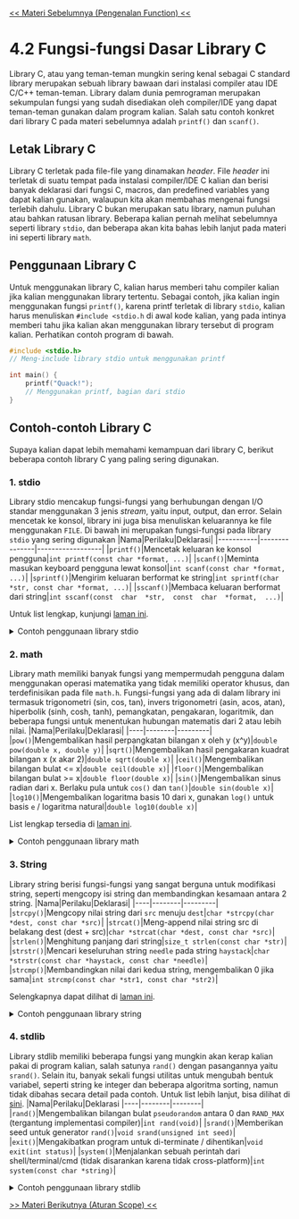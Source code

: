 [<< Materi Sebelumnya (Pengenalan Function) <<](1-PengenalanFunction.md)

# 4.2 Fungsi-fungsi Dasar Library C
Library C, atau yang teman-teman mungkin sering kenal sebagai C standard library merupakan sebuah library bawaan dari instalasi compiler atau IDE C/C++ teman-teman. Library dalam dunia pemrograman merupakan sekumpulan fungsi yang sudah disediakan oleh compiler/IDE yang dapat teman-teman gunakan dalam program kalian. Salah satu contoh konkret dari library C pada materi sebelumnya adalah `printf()` dan `scanf()`.

## Letak Library C
Library C terletak pada file-file yang dinamakan *header*. File *header* ini terletak di suatu tempat pada instalasi compiler/IDE C kalian dan berisi banyak deklarasi dari fungsi C, macros, dan predefined variables yang dapat kalian gunakan, walaupun kita akan membahas mengenai fungsi terlebih dahulu. Library C bukan merupakan satu library, namun puluhan atau bahkan ratusan library. Beberapa kalian pernah melihat sebelumnya seperti library `stdio`, dan beberapa akan kita bahas lebih lanjut pada materi ini seperti library `math`.

## Penggunaan Library C
Untuk menggunakan library C, kalian harus memberi tahu compiler kalian jika kalian menggunakan library tertentu. Sebagai contoh, jika kalian ingin menggunakan fungsi `printf()`, karena printf terletak di library `stdio`, kalian harus menuliskan `#include <stdio.h` di awal kode kalian, yang pada intinya memberi tahu jika kalian akan menggunakan library tersebut di program kalian. Perhatikan contoh program di bawah.
``` c
#include <stdio.h>
// Meng-include library stdio untuk menggunakan printf

int main() {
	printf("Quack!");
	// Menggunakan printf, bagian dari stdio
}
```

## Contoh-contoh Library C
Supaya kalian dapat lebih memahami kemampuan dari library C, berikut beberapa contoh library C yang paling sering digunakan.

### 1. stdio
Library stdio mencakup fungsi-fungsi yang berhubungan dengan I/O standar menggunakan 3 jenis *stream*, yaitu input, output, dan error. Selain mencetak ke konsol, library ini juga bisa menuliskan keluarannya ke file menggunakan `FILE`. Di bawah ini merupakan fungsi-fungsi pada library `stdio` yang sering digunakan
|Nama|Perilaku|Deklarasi|
|-----------|---------------|------------------|
|`printf()`|Mencetak keluaran ke konsol pengguna|`int printf(const char *format, ...)`|
|`scanf()`|Meminta masukan keyboard pengguna lewat konsol|`int scanf(const char *format, ...)`|
|`sprintf()`|Mengirim keluaran berformat ke string|`int sprintf(char *str, const char *format, ...)`|
|`sscanf()`|Membaca keluaran berformat dari string|`int sscanf(const  char  *str,  const  char  *format,  ...)`|

Untuk list lengkap, kunjungi [laman ini](https://www.tutorialspoint.com/c_standard_library/stdio_h.htm).
<details>
<summary>Contoh penggunaan library stdio</summary>

```c
// Mendeklarasikan penggunaan library stdio
#include <stdio.h>

int main() {
    // >> Contoh 1: scanf() dan printf() <<
    char quacking[50];
    // Meminta masukan string dari user, lalu mengeluarkannya ke konsol
    printf("Masukkan sebuah kata: ");
    scanf("%s", quacking);
    printf("%s\n", quacking);

    // >> Contoh 2: sprintf() <<
    char waktu[50];
    // Mengisi variabel waktu dengan string berformat
    char hari[] = "Rabu", bulan[] = "Mei";
    int tanggal = 8, tahun = 2002;
    sprintf(waktu, "%s, %d %s %d", hari, tanggal, bulan, tahun);
    printf("Nilai dari variabel waktu: %s\n", waktu);

    // >> Contoh 3: sscanf() <<
    char waktu2[] = "Senin 22 Juli 2002";
    // Mengisi beberapa variabel dibawah dari variabel waktu2
    char hari2[10], bulan2[10];
    int tanggal2, tahun2;
    sscanf(waktu2, "%s %d %s %d", hari2, &tanggal2, bulan2, &tahun2);
    printf("Nilai dari variabel:\n");
    printf("Hari2: %s\nTanggal2: %d\nBulan2: %s\nTahun2: %d\n", hari2, tanggal2, bulan2, tahun2);
}
```
</details>

### 2. math
Library math memiliki banyak fungsi yang mempermudah pengguna dalam menggunakan operasi matematika yang tidak memiliki operator khusus, dan terdefinisikan pada file `math.h`.  Fungsi-fungsi yang ada di dalam library ini termasuk trigonometri (sin, cos, tan), invers trigonometri (asin, acos, atan), hiperbolik (sinh, cosh, tanh), pemangkatan, pengakaran, logaritmik, dan beberapa fungsi untuk menentukan hubungan matematis dari 2 atau lebih nilai. 
|Nama|Perilaku|Deklarasi|
|----|--------|---------|
|`pow()`|Mengembalikan hasil perpangkatan bilangan x oleh y (x^y)|`double pow(double x, double y)`|
|`sqrt()`|Mengembalikan hasil pengakaran kuadrat bilangan x (x akar 2)|`double sqrt(double x)`|
|`ceil()`|Mengembalikan bilangan bulat <= x|`double ceil(double x)`|
|`floor()`|Mengembalikan bilangan bulat >= x|`double floor(double x)`|
|`sin()`|Mengembalikan sinus radian dari x. Berlaku pula untuk `cos()` dan `tan()`|`double sin(double x)`|
|`log10()`|Mengembalikan logaritma basis 10 dari x, gunakan `log()` untuk basis `e` / logaritma natural|`double log10(double x)`|
  
List lengkap tersedia di [laman ini](https://www.tutorialspoint.com/c_standard_library/math_h.htm).
<details>
<summary>Contoh penggunaan library math</summary>

```c
// Mendeklarasikan penggunaan library math
#include <math.h>

// Meng-include library stdio untuk menggunakan printf
#include <stdio.h>

int main() {
    printf("20 kuadrat bernilai %lf\n", pow(20, 2));
    printf("Akar kuadrat dari 256 adalah %lf\n", sqrt(256));
    printf("Bilangan bulat terdekat kebawah dengan 5.43134 adalah %lf\n", floor(5.43134));
    printf("Bilangan bulat terdekat keatas dari 9.3234 adalah %lf\n", ceil(9.3234));
    printf("Sin, Cos, dan Tan dari radian 2 berturut-turut adalah %lf, %lf, dan %lf\n", sin(2), cos(2), tan(2));
    printf("10 Log 100 bernilai %lf\n", log10(100));
    printf("ln 10 bernilai %lf\n", log(10));
}
```
</details>

### 3. String
Library string berisi fungsi-fungsi yang sangat berguna untuk modifikasi string, seperti mengcopy isi string dan membandingkan kesamaan antara 2 string.
|Nama|Perilaku|Deklarasi|
|----|--------|---------|
|`strcpy()`|Mengcopy nilai string dari `src` menuju `dest`|`char *strcpy(char *dest, const char *src)`|
|`strcat()`|Meng-append nilai string src di belakang dest (dest + src)|`char *strcat(char *dest, const char *src)`|
|`strlen()`|Menghitung panjang dari string|`size_t strlen(const char *str)`|
|`strstr()`|Mencari keseluruhan string `needle` pada string `haystack`|`char *strstr(const char *haystack, const char *needle)`|
|`strcmp()`|Membandingkan nilai dari kedua string, mengembalikan 0 jika sama|`int strcmp(const char *str1, const char *str2)`|

Selengkapnya dapat dilihat di [laman ini](https://www.tutorialspoint.com/c_standard_library/string_h.htm).

<details>
<summary>Contoh penggunaan library string</summary>

```c
// Mendeklarasikan penggunaan library string
#include <string.h>

// Meng-include library stdio untuk menggunakan printf
#include <stdio.h>

int main() {
    // Penggunaan strcpy()
    /* Secara intuitif, fungsi ini berlaku seperti str1 = str2,
     * namun, tipe data string (char *) tidak bisa dikenakan
     * assignment operator (=) kecuali pada pendefinisian
    */
    char str2[] = "Hello from C!", str1[14];
    strcpy(str1, str2);
    printf("%s\n", str1);

    // Penggunaan strcat()
    char str3[30] = "Good Morning, ", str4[] = "How are you?";
    strcat(str3, str4);
    printf("%s\n", str3);

    // Penggunaan strlen()
    char str5[] = "1234567890";
    printf("Panjang dari \"%s\" adalah %d\n", str5, (int)strlen(str5));

    // Penggunaan strstr()
    char str6[] = "The global poor all around the world.", str7[] = "around";
    if (strstr(str6, str7) != NULL) {
        printf("Substring \"%s\" ditemukan dalam string \"%s\"\n", str7, str6);
    }

    // Penggunaan strcmp()
    char str8[] = "travel", str9[20];
    printf("Tuliskan \"%s\": ", str8);
    scanf("%s", str9);
    if (!strcmp(str8, str9)) {
        printf("Benar!\n");
    }
    else {
        printf("Salah :(\n");
    }
}
```
</details>

### 4. stdlib
Library stdlib memiliki beberapa fungsi yang mungkin akan kerap kalian pakai di program kalian, salah satunya `rand()` dengan pasangannya yaitu `srand()`. Selain itu, banyak sekali fungsi utilitas untuk mengubah bentuk variabel, seperti string ke integer dan beberapa algoritma sorting, namun tidak dibahas secara detail pada contoh. Untuk list lebih lanjut, bisa dilihat di [sini](https://www.tutorialspoint.com/c_standard_library/stdlib_h.htm).
|Nama|Perilaku|Deklarasi
|----|--------|--------|
|`rand()`|Mengembalikan bilangan bulat `pseudorandom` antara 0 dan `RAND_MAX` (tergantung implementasi compiler)|`int rand(void)`|
|`srand()`|Memberikan seed untuk generator `rand()`|`void srand(unsigned int seed)`|
|`exit()`|Mengakibatkan program untuk di-terminate / dihentikan|`void exit(int status)`|
|`system()`|Menjalankan sebuah perintah dari shell/terminal/cmd (tidak disarankan karena tidak cross-platform)|`int system(const char *string)`|

<details>
<summary>Contoh penggunaan library stdlib</summary>

```c
// Mendeklarasikan penggunaan library stdlib
#include <stdlib.h>

// Meng-include library stdio untuk menggunakan printf
#include <stdio.h>

// Meng-include library time untuk menggunakan time()
#include <time.h>

// Meng-include library string untuk komparasi string sederhana
#include <string.h>

int main() {
    // Penggunaan rand() bersama srand() untuk mendapatkan angka pseudorandom
    srand((unsigned)time(NULL));
    printf("Berikut nilai random dari 10 - 30: %d\n", (10 + (rand() % 21)));

    // exit() untuk terminasi program tanpa menyelesaikan hingga akhir main()
    char exit_consent[20];
    printf("Ketik \"halo\" untuk keluar dari program sekarang juga: ");
    scanf("%s", exit_consent);
    if (!strcmp(exit_consent, "halo")) {
        exit(EXIT_SUCCESS);
    }

    // system() untuk memanggil perintah dari terminal/shell/cmd
    /* PENTING:
     * system() harus digunakan secara bijak, karena tidak semua perintah
     * terminal merupakan perintah yang cross-platform. Misalnya, pada
     * Windows terdapat perintah cls untuk menghapus screen namun pada
     * Linux perintahnya adalah clear. Oleh karena itu, jika kalian
     * ((terpaksa)) untuk menggunakannya, pastikanlah sistem operasi
     * user kalian dicek terlebih dahulu yang akan diajarkan pada beberapa
     * pertemuan ke depan, yaitu preprocessor directives.
    */
    char delete_consent[20];
    printf("Ketik \"halo\" untuk menghapus terminal: ");
    scanf("%s", delete_consent);
    if (!strcmp(delete_consent, "halo")) {
        system("cls"); // Jika OS anda bukan Windows, hapuslah line ini
    }
    printf("Apakah sudah terhapus?");
}
```
</details>

[>> Materi Berikutnya (Aturan Scope) <<](3-Scope.md)
